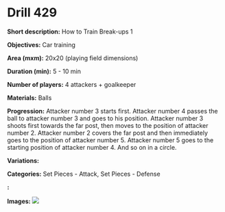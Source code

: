 # Drill 429

**Short description:**
How to Train Break-ups 1

**Objectives:**
Car training

**Area (mxm):**
20x20 (playing field dimensions)

**Duration (min):**
5 - 10 min

**Number of players:**
4 attackers + goalkeeper

**Materials:**
Balls

**Progression:**
Attacker number 3 starts first. Attacker number 4 passes the ball to attacker number 3 and goes to his position. Attacker number 3 shoots first towards the far post, then moves to the position of attacker number 2. Attacker number 2 covers the far post and then immediately goes to the position of attacker number 5. Attacker number 5 goes to the starting position of attacker number 4. And so on in a circle.

**Variations:**


**Categories:**
Set Pieces - Attack, Set Pieces - Defense

**:**


**Images:**
![](https://www.coachingfutsal.com/\images\d2203e1d955c7ba35284728e38ed3cb117c7c424e7de2158a050f7aef2588fac06625db93158110a37f290b3ce329d05735438f62c40d99f2765ef799e14c5394e0da1e425f46.jpg)


